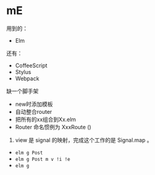# mE

用到的：

* Elm

还有：

* CoffeeScript
* Stylus
* Webpack

缺一个脚手架

* new时添加模板
* 自动整合router
* 把所有的xx组合到Xx.elm
* Router 命名惯例为 XxxRoute ()

1. view 是 signal 的映射，完成这个工作的是 Signal.map 。


* `elm g Post`
* `elm g Post m v !i !e`
* `elm g `
